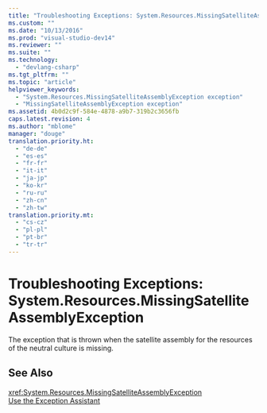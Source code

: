```yaml
---
title: "Troubleshooting Exceptions: System.Resources.MissingSatelliteAssemblyException"
ms.custom: ""
ms.date: "10/13/2016"
ms.prod: "visual-studio-dev14"
ms.reviewer: ""
ms.suite: ""
ms.technology: 
  - "devlang-csharp"
ms.tgt_pltfrm: ""
ms.topic: "article"
helpviewer_keywords: 
  - "System.Resources.MissingSatelliteAssemblyException exception"
  - "MissingSatelliteAssemblyException exception"
ms.assetid: 4b0d2c9f-584e-4878-a9b7-319b2c3656fb
caps.latest.revision: 4
ms.author: "mblome"
manager: "douge"
translation.priority.ht: 
  - "de-de"
  - "es-es"
  - "fr-fr"
  - "it-it"
  - "ja-jp"
  - "ko-kr"
  - "ru-ru"
  - "zh-cn"
  - "zh-tw"
translation.priority.mt: 
  - "cs-cz"
  - "pl-pl"
  - "pt-br"
  - "tr-tr"
---
```

# Troubleshooting Exceptions: System.Resources.MissingSatelliteAssemblyException
The exception that is thrown when the satellite assembly for the resources of the neutral culture is missing.  
  
## See Also  
 <xref:System.Resources.MissingSatelliteAssemblyException>   
 [Use the Exception Assistant](../Topic/How%20to:%20Use%20the%20Exception%20Assistant.md)